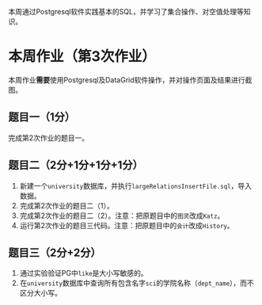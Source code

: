 本周通过Postgresql软件实践基本的SQL，并学习了集合操作、对空值处理等知识。

# 本周作业（第3次作业）
本周作业**需要**使用Postgresql及DataGrid软件操作，并对操作页面及结果进行截图。

## 题目一（1分）
完成第2次作业的题目一。

## 题目二（2分+1分+1分+1分）
1. 新建一个`university`数据库，并执行`largeRelationsInsertFile.sql`，导入数据。
2. 完成第2次作业的题目二（1）。
3. 完成第2次作业的题目二（2）。注意：把原题目中的`图灵`改成`Katz`。
4. 运行第2次作业的题目三代码。注意：把原题目中的`会计`改成`History`。

## 题目三（2分+2分）
1. 通过实验验证PG中`like`是大小写敏感的。
2. 在`university`数据库中查询所有包含名字`sci`的学院名称（`dept_name`），而不区分大小写。